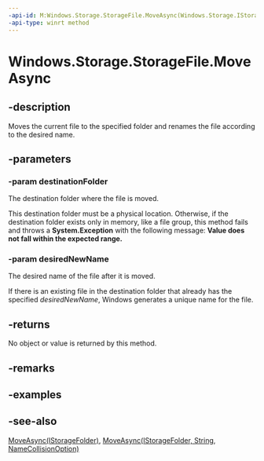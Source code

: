 ```yaml
---
-api-id: M:Windows.Storage.StorageFile.MoveAsync(Windows.Storage.IStorageFolder,System.String)
-api-type: winrt method
---
```


<!-- Method syntax
public Windows.Foundation.IAsyncAction MoveAsync(Windows.Storage.IStorageFolder destinationFolder, System.String desiredNewName)
-->

# Windows.Storage.StorageFile.MoveAsync

## -description

Moves the current file to the specified folder and renames the file according to the desired name.

## -parameters

### -param destinationFolder

The destination folder where the file is moved.

This destination folder must be a physical location. Otherwise, if the destination folder exists only in memory, like a file group, this method fails and throws a **System.Exception** with the following message: **Value does not fall within the expected range.**

### -param desiredNewName

The desired name of the file after it is moved.

If there is an existing file in the destination folder that already has the specified *desiredNewName*, Windows generates a unique name for the file.

## -returns

No object or value is returned by this method.

## -remarks

## -examples

## -see-also

[MoveAsync(IStorageFolder)](storagefile_moveasync_2090099526.md), [MoveAsync(IStorageFolder, String, NameCollisionOption)](storagefile_moveasync_1322093618.md)
